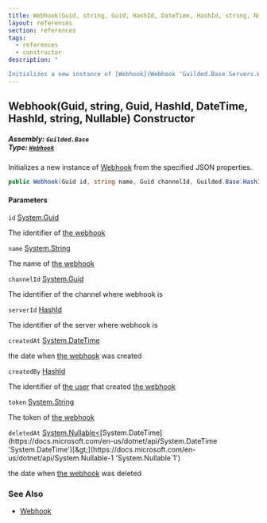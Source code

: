 ```yaml
---
title: Webhook(Guid, string, Guid, HashId, DateTime, HashId, string, Nullable<DateTime>)
layout: references
section: references
tags:
  - references
  - constructor
description: "

Initializes a new instance of [Webhook](Webhook 'Guilded.Base.Servers.Webhook') from the specified JSON properties."
---
```


## Webhook(Guid, string, Guid, HashId, DateTime, HashId, string, Nullable<DateTime>) Constructor
##### **Assembly:** `Guilded.Base`<br/>**Type:** [`Webhook`](Webhook 'Guilded.Base.Servers.Webhook')

Initializes a new instance of [Webhook](Webhook 'Guilded.Base.Servers.Webhook') from the specified JSON properties.

```csharp
public Webhook(Guid id, string name, Guid channelId, Guilded.Base.HashId serverId, System.DateTime createdAt, Guilded.Base.HashId createdBy, string? token=null, System.Nullable<System.DateTime> deletedAt=null);
```
#### Parameters

<a name='Guilded.Base.Servers.Webhook.Webhook(Guid,string,Guid,Guilded.Base.HashId,System.DateTime,Guilded.Base.HashId,string,System.Nullable_System.DateTime_).id'></a>

`id` [System.Guid](https://docs.microsoft.com/en-us/dotnet/api/System.Guid 'System.Guid')

The identifier of [the webhook](Webhook 'Guilded.Base.Servers.Webhook')

<a name='Guilded.Base.Servers.Webhook.Webhook(Guid,string,Guid,Guilded.Base.HashId,System.DateTime,Guilded.Base.HashId,string,System.Nullable_System.DateTime_).name'></a>

`name` [System.String](https://docs.microsoft.com/en-us/dotnet/api/System.String 'System.String')

The name of [the webhook](Webhook 'Guilded.Base.Servers.Webhook')

<a name='Guilded.Base.Servers.Webhook.Webhook(Guid,string,Guid,Guilded.Base.HashId,System.DateTime,Guilded.Base.HashId,string,System.Nullable_System.DateTime_).channelId'></a>

`channelId` [System.Guid](https://docs.microsoft.com/en-us/dotnet/api/System.Guid 'System.Guid')

The identifier of the channel where webhook is

<a name='Guilded.Base.Servers.Webhook.Webhook(Guid,string,Guid,Guilded.Base.HashId,System.DateTime,Guilded.Base.HashId,string,System.Nullable_System.DateTime_).serverId'></a>

`serverId` [HashId](HashId 'Guilded.Base.HashId')

The identifier of the server where webhook is

<a name='Guilded.Base.Servers.Webhook.Webhook(Guid,string,Guid,Guilded.Base.HashId,System.DateTime,Guilded.Base.HashId,string,System.Nullable_System.DateTime_).createdAt'></a>

`createdAt` [System.DateTime](https://docs.microsoft.com/en-us/dotnet/api/System.DateTime 'System.DateTime')

the date when [the webhook](Webhook 'Guilded.Base.Servers.Webhook') was created

<a name='Guilded.Base.Servers.Webhook.Webhook(Guid,string,Guid,Guilded.Base.HashId,System.DateTime,Guilded.Base.HashId,string,System.Nullable_System.DateTime_).createdBy'></a>

`createdBy` [HashId](HashId 'Guilded.Base.HashId')

The identifier of [the user](User 'Guilded.Base.Users.User') that created [the webhook](Webhook 'Guilded.Base.Servers.Webhook')

<a name='Guilded.Base.Servers.Webhook.Webhook(Guid,string,Guid,Guilded.Base.HashId,System.DateTime,Guilded.Base.HashId,string,System.Nullable_System.DateTime_).token'></a>

`token` [System.String](https://docs.microsoft.com/en-us/dotnet/api/System.String 'System.String')

The token of [the webhook](Webhook 'Guilded.Base.Servers.Webhook')

<a name='Guilded.Base.Servers.Webhook.Webhook(Guid,string,Guid,Guilded.Base.HashId,System.DateTime,Guilded.Base.HashId,string,System.Nullable_System.DateTime_).deletedAt'></a>

`deletedAt` [System.Nullable&lt;](https://docs.microsoft.com/en-us/dotnet/api/System.Nullable-1 'System.Nullable`1')[System.DateTime](https://docs.microsoft.com/en-us/dotnet/api/System.DateTime 'System.DateTime')[&gt;](https://docs.microsoft.com/en-us/dotnet/api/System.Nullable-1 'System.Nullable`1')

the date when [the webhook](Webhook 'Guilded.Base.Servers.Webhook') was deleted

### See Also
- [Webhook](Webhook 'Guilded.Base.Servers.Webhook')